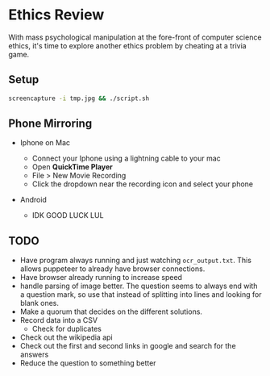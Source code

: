 # Ethics Review

With mass psychological manipulation at the fore-front of computer science ethics, it's time to explore another ethics problem by cheating at a trivia game.

## Setup

```bash
screencapture -i tmp.jpg && ./script.sh
```


## Phone Mirroring

+ Iphone on Mac
  - Connect your Iphone using a lightning cable to your mac
  - Open **QuickTime Player**
  - File > New Movie Recording
  - Click the dropdown near the recording icon and select your phone

+ Android
  - IDK GOOD LUCK LUL


## TODO
+ Have program always running and just watching `ocr_output.txt`. This allows puppeteer to already have browser connections.
+ Have browser already running to increase speed
+ handle parsing of image better. The question seems to always end with a question mark, so use that instead of splitting into lines and looking for blank ones.
+ Make a quorum that decides on the different solutions.
+ Record data into a CSV
  - Check for duplicates
+ Check out the wikipedia api
+ Check out the first and second links in google and search for the answers
+ Reduce the question to something better
